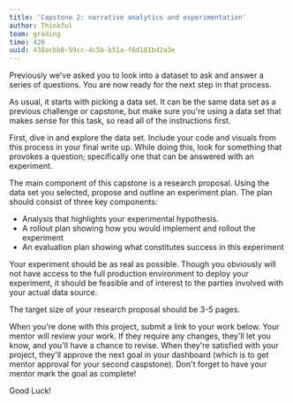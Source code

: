 ```yaml
---
title: 'Capstone 2: narrative analytics and experimentation'
author: Thinkful
team: grading
time: 420
uuid: 438acbb8-59cc-4c5b-b51a-f6d181bd2a3e
---
```


Previously we've asked you to look into a dataset to ask and answer a series of questions. You are now ready for the next step in that process.

As usual, it starts with picking a data set. It can be the same data set as a previous challenge or capstone, but make sure you're using a data set that makes sense for this task, so read all of the instructions first.

First, dive in and explore the data set. Include your code and visuals from this process in your final write up. While doing this, look for something that provokes a question; specifically one that can be answered with an experiment.

The main component of this capstone is a research proposal. Using the data set you selected, propose and outline an experiment plan. The plan should consist of three key components:

* Analysis that highlights your experimental hypothesis.
* A rollout plan showing how you would implement and rollout the experiment
* An evaluation plan showing what constitutes success in this experiment

Your experiment should be as real as possible. Though you obviously will not have access to the full production environment to deploy your experiment, it should be feasible and of interest to the parties involved with your actual data source.

The target size of your research proposal should be 3-5 pages.

When you're done with this project, submit a link to your work below. Your mentor will review your work. If they require any changes, they'll let you know, and you'll have a chance to revise. When they're satisfied with your project, they'll approve the next goal in your dashboard (which is to get mentor approval for your second caspstone). Don't forget to have your mentor mark the goal as complete!

Good Luck!

